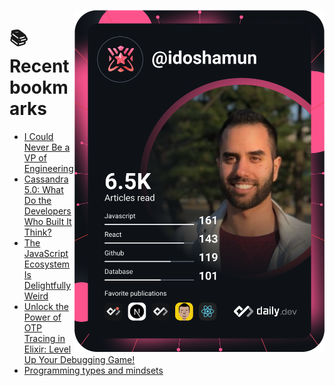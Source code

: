 <a href="https://app.daily.dev/idoshamun"><img src="https://raw.githubusercontent.com/idoshamun/idoshamun/devcard/devcard.svg" align='right' width="400" alt="Ido Shamun's Dev Card"/></a>

# 📚 Recent bookmarks
<!-- BOOKMARKS:START -->
- [I Could Never Be a VP of Engineering](https://app.daily.dev/posts/dDFUBxuL1?utm_source=rss&utm_medium=bookmarks&utm_campaign=28849d86070e4c099c877ab6837c61f0)
- [Cassandra 5.0: What Do the Developers Who Built It Think?](https://app.daily.dev/posts/QCm6UZ2nJ?utm_source=rss&utm_medium=bookmarks&utm_campaign=28849d86070e4c099c877ab6837c61f0)
- [The JavaScript Ecosystem Is Delightfully Weird](https://app.daily.dev/posts/4HIwWoGRQ?utm_source=rss&utm_medium=bookmarks&utm_campaign=28849d86070e4c099c877ab6837c61f0)
- [Unlock the Power of OTP Tracing in Elixir: Level Up Your Debugging Game!](https://app.daily.dev/posts/g6YHq9dBL?utm_source=rss&utm_medium=bookmarks&utm_campaign=28849d86070e4c099c877ab6837c61f0)
- [Programming types and mindsets](https://app.daily.dev/posts/n37wnxl6j?utm_source=rss&utm_medium=bookmarks&utm_campaign=28849d86070e4c099c877ab6837c61f0)
<!-- BOOKMARKS:END -->
